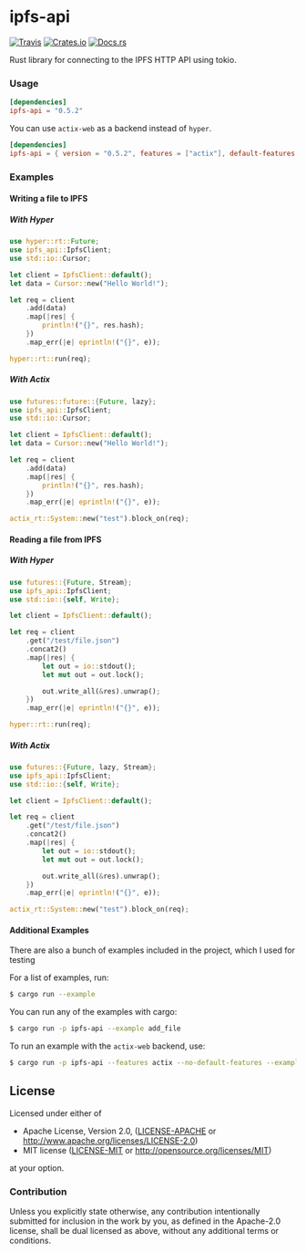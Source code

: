 # ipfs-api

[![Travis](https://img.shields.io/travis/ferristseng/rust-ipfs-api.svg)](https://travis-ci.org/ferristseng/rust-ipfs-api)
[![Crates.io](https://img.shields.io/crates/v/ipfs-api.svg)](https://crates.io/crates/ipfs-api)
[![Docs.rs](https://docs.rs/ipfs-api/badge.svg)](https://docs.rs/ipfs-api/)

Rust library for connecting to the IPFS HTTP API using tokio.

### Usage

```toml
[dependencies]
ipfs-api = "0.5.2"
```

You can use `actix-web` as a backend instead of `hyper`.

```toml
[dependencies]
ipfs-api = { version = "0.5.2", features = ["actix"], default-features = false }
```

### Examples

#### Writing a file to IPFS

##### With Hyper

```rust
use hyper::rt::Future;
use ipfs_api::IpfsClient;
use std::io::Cursor;

let client = IpfsClient::default();
let data = Cursor::new("Hello World!");

let req = client
    .add(data)
    .map(|res| {
        println!("{}", res.hash);
    })
    .map_err(|e| eprintln!("{}", e));

hyper::rt::run(req);
```

##### With Actix

```rust
use futures::future::{Future, lazy};
use ipfs_api::IpfsClient;
use std::io::Cursor;

let client = IpfsClient::default();
let data = Cursor::new("Hello World!");

let req = client
    .add(data)
    .map(|res| {
        println!("{}", res.hash);
    })
    .map_err(|e| eprintln!("{}", e));

actix_rt::System::new("test").block_on(req);
```

#### Reading a file from IPFS

##### With Hyper

```rust
use futures::{Future, Stream};
use ipfs_api::IpfsClient;
use std::io::{self, Write};

let client = IpfsClient::default();

let req = client
    .get("/test/file.json")
    .concat2()
    .map(|res| {
        let out = io::stdout();
        let mut out = out.lock();

        out.write_all(&res).unwrap();
    })
    .map_err(|e| eprintln!("{}", e));

hyper::rt::run(req);
```

##### With Actix

```rust
use futures::{Future, lazy, Stream};
use ipfs_api::IpfsClient;
use std::io::{self, Write};

let client = IpfsClient::default();

let req = client
    .get("/test/file.json")
    .concat2()
    .map(|res| {
        let out = io::stdout();
        let mut out = out.lock();

        out.write_all(&res).unwrap();
    })
    .map_err(|e| eprintln!("{}", e));

actix_rt::System::new("test").block_on(req);
```

#### Additional Examples

There are also a bunch of examples included in the project, which
I used for testing

For a list of examples, run:

```sh
$ cargo run --example
```

You can run any of the examples with cargo:

```sh
$ cargo run -p ipfs-api --example add_file
```

To run an example with the `actix-web` backend, use:

```sh
$ cargo run -p ipfs-api --features actix --no-default-features --example add_file
```


## License

Licensed under either of

 * Apache License, Version 2.0, ([LICENSE-APACHE](LICENSE-APACHE) or http://www.apache.org/licenses/LICENSE-2.0)
 * MIT license ([LICENSE-MIT](LICENSE-MIT) or http://opensource.org/licenses/MIT)

at your option.

### Contribution

Unless you explicitly state otherwise, any contribution intentionally submitted for inclusion in the work by you, as defined in the Apache-2.0 license, shall be dual licensed as above, without any additional terms or conditions.
